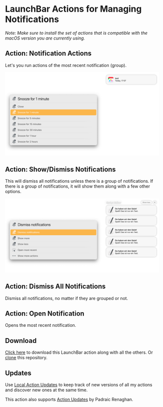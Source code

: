 # LaunchBar Actions for Managing Notifications

*Note: Make sure to install the set of actions that is compatible with the macOS version you are currently using.*

## Action: Notification Actions

Let's you run actions of the most recent notification (group). 

<img src="noti_actions.png" width="800"/> 
 
## Action: Show/Dismiss Notifications

This will dismiss all notifications unless there is a group of notifications. If there is a group of notifications, it will show them along with a few other options. 

<img src="noti_show_dismiss.png" width="800"/> 

## Action: Dismiss All Notifications

Dismiss all notifications, no matter if they are grouped or not.

## Action: Open Notification

Opens the most recent notification.


## Download
[Click here](https://github.com/Ptujec/LaunchBar/archive/refs/heads/master.zip) to download this LaunchBar action along with all the others. Or [clone](https://docs.github.com/en/repositories/creating-and-managing-repositories/cloning-a-repository) this repository.

## Updates

Use [Local Action Updates](https://github.com/Ptujec/LaunchBar/tree/master/Local-Action-Updates#launchbar-action-local-action-updates) to keep track of new versions of all my actions and discover new ones at the same time. 

This action also supports [Action Updates](https://renaghan.com/launchbar/action-updates/) by Padraic Renaghan.